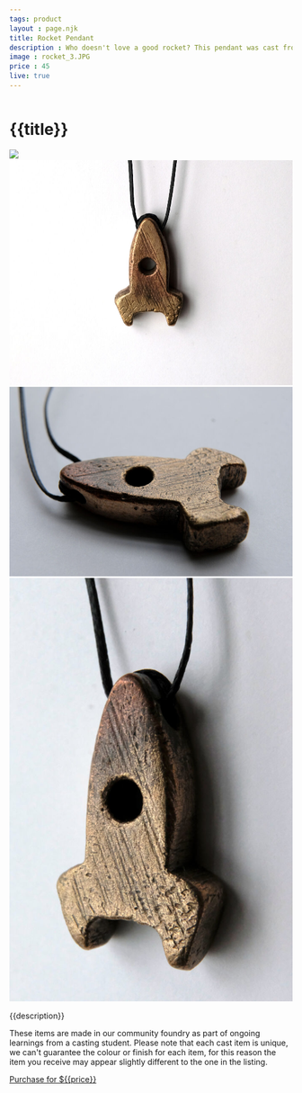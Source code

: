 ```yaml
---
tags: product
layout : page.njk
title: Rocket Pendant
description : Who doesn't love a good rocket? This pendant was cast from reclaimed tin bronze. It comes on a wax corded necklace with instructions on how to resize as needed.
image : rocket_3.JPG
price : 45
live: true
---
```


<div class="column">
  <h1>{{title}}</h1>
  <img id="hero" class="product-image" src="/assets/images/{{ image }}"/>
  <div class="gallery">
    <img class="thumb" src="/assets/images/rocket_3.JPG" onclick="imageSwap('rocket_3.JPG')">
    <img class="thumb" src="/assets/images/rocket_1.JPG" onclick="imageSwap('rocket_1.JPG')">
    <img class="thumb" src="/assets/images/rocket_2.JPG" onclick="imageSwap('rocket_2.JPG')">
  </div>
  <div class="column-narrow">
    <p>{{description}}</p>
    <p>These items are made in our community foundry as part of ongoing learnings from a casting student. Please note that each cast item is unique, we can't guarantee the colour or finish for each item, for this reason the item you receive may appear slightly different to the one in the listing.</p>
    <a class="purchase" href="#">Purchase for ${{price}}</a>
  </div>
</div>

<script>
  function imageSwap(image){
    document.getElementById("hero").src = "/assets/images/" + image;
  }
</script>